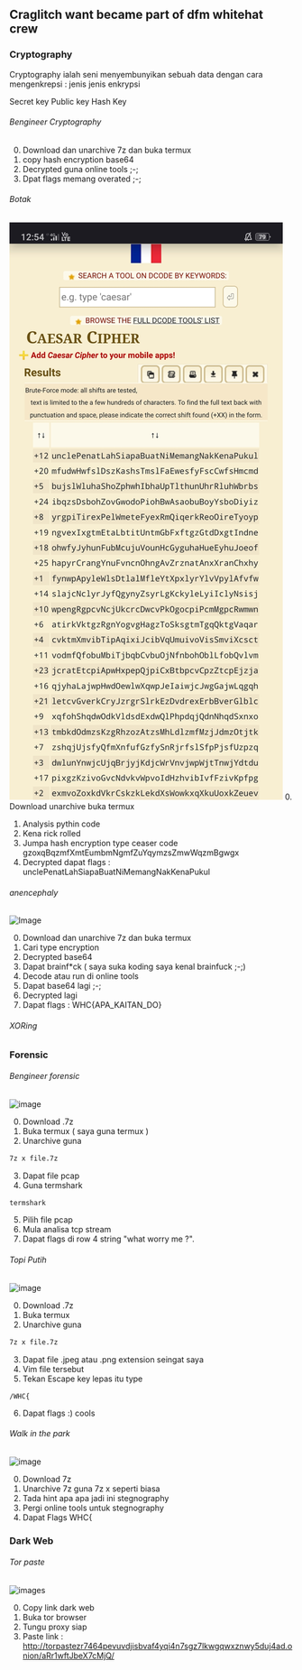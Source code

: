 ## Craglitch want became part of dfm whitehat crew
### Cryptography
Cryptography ialah seni menyembunyikan sebuah
data dengan cara mengenkrepsi : jenis jenis enkrypsi

Secret key
Public key
Hash Key

###### Bengineer Cryptography 

0. Download dan unarchive 7z dan buka termux
1. copy hash encryption base64
2. Decrypted guna online tools ;-;
3. Dpat flags memang overated ;-;



###### Botak

![image](https://github.com/Craglitch/CTF2021_WHITEHAT_CREW/blob/main/Screenshot_2022-01-03-12-54-28-11.jpg)
0. Download unarchive buka termux
1. Analysis pythin code
2. Kena rick rolled
3. Jumpa hash encryption type ceaser code
gzoxqBqzmfXmtEumbmNgmfZuYqymzsZmwWqzmBgwgx
4. Decrypted dapat flags : 
unclePenatLahSiapaBuatNiMemangNakKenaPukul

###### anencephaly
![Image](https://github.com/Craglitch/WHCCTF-POC_Writeup/blob/main/Screenshot_2022-01-03-11-40-27-52.jpg?raw=true)

0. Download dan unarchive 7z dan buka termux
1. Cari type encryption
2. Decrypted base64
3. Dapat brainf*ck ( saya suka koding saya kenal brainfuck ;-;)
4. Decode atau run di online tools
5. Dapat base64 lagi ;-;
6. Decrypted lagi
7. Dapat flags : WHC{APA_KAITAN_DO}

###### XORing


### Forensic

###### Bengineer forensic
![image](https://github.com/Craglitch/WHCCTF-POC_Writeup/blob/main/IMG_20220103_105209.jpg?raw=true)

0. Download .7z
1. Buka termux ( saya guna termux )
2. Unarchive guna
```bash
7z x file.7z
```
3. Dapat file pcap
4. Guna termshark
```bash
termshark
```
5. Pilih file pcap
6. Mula analisa tcp stream
7. Dapat flags di row 4 string "what worry me ?".



###### Topi Putih
![image](https://github.com/Craglitch/WHCCTF-POC_Writeup/blob/main/IMG_20220102_190846.jpg?raw=true)

0. Download .7z
1. Buka termux
2. Unarchive guna
```bash
7z x file.7z
```
3. Dapat file .jpeg atau .png extension seingat saya
4. Vim file tersebut
5. Tekan Escape key lepas itu type
```
/WHC{
```
6. Dapat flags :) cools



###### Walk in the park
![image](https://github.com/Craglitch/WHCCTF-POC_Writeup/blob/main/Screenshot_2022-01-03-11-39-04-78.jpg?raw=true)

0. Download 7z
1. Unarchive 7z guna 7z x seperti biasa
2. Tada hint apa apa jadi ini stegnography
3. Pergi online tools untuk stegnography
4. Dapat Flags WHC{

### Dark Web
###### Tor paste
![images](https://github.com/Craglitch/WHCCTF-POC_Writeup/blob/main/Screenshot_2022-01-03-12-11-28-42.jpg?raw=true)

0. Copy link dark web
1. Buka tor browser
2. Tungu proxy siap
3. Paste link : http://torpastezr7464pevuvdjisbvaf4yqi4n7sgz7lkwgqwxznwy5duj4ad.onion/aRr1wftJbeX7cMjQ/

 







